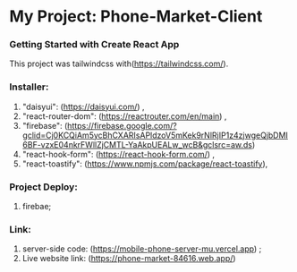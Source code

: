 # My Project: Phone-Market-Client

### Getting Started with Create React App

This project was tailwindcss with(https://tailwindcss.com/).

### Installer: 
1.  "daisyui": (https://daisyui.com/) ,
2.  "react-router-dom": (https://reactrouter.com/en/main) ,
3.  "firebase": (https://firebase.google.com/?gclid=Cj0KCQiAm5ycBhCXARIsAPldzoV5mKek9rNlRjIP1z4zjwgeQjbDMI6BF-vzxE04nkrFWllZjCMTL-YaAkpUEALw_wcB&gclsrc=aw.ds)
4.  "react-hook-form": (https://react-hook-form.com/) ,   
5. "react-toastify": (https://www.npmjs.com/package/react-toastify),

### Project Deploy:
1. firebae;
### Link:
1. server-side code: (https://mobile-phone-server-mu.vercel.app) ;
2. Live website link: (https://phone-market-84616.web.app/)
